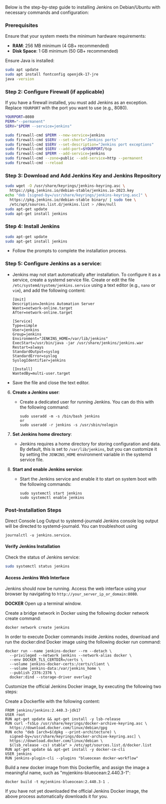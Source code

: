 
Below is the step-by-step guide to installing Jenkins on Debian/Ubuntu with necessary commands and configuration:

### Prerequisites

Ensure that your system meets the minimum hardware requirements:
- **RAM**: 256 MB minimum (4 GB+ recommended)
- **Disk Space**: 1 GB minimum (50 GB+ recommended)

Ensure Java is installed:
```bash
sudo apt update
sudo apt install fontconfig openjdk-17-jre
java -version
```

### Step 2: Configure Firewall (if applicable)

If you have a firewall installed, you must add Jenkins as an exception. Replace `YOURPORT` with the port you want to use (e.g., 8080).

```bash
YOURPORT=8080
PERM="--permanent"
SERV="$PERM --service=jenkins"

sudo firewall-cmd $PERM --new-service=jenkins
sudo firewall-cmd $SERV --set-short="Jenkins ports"
sudo firewall-cmd $SERV --set-description="Jenkins port exceptions"
sudo firewall-cmd $SERV --add-port=$YOURPORT/tcp
sudo firewall-cmd $PERM --add-service=jenkins
sudo firewall-cmd --zone=public --add-service=http --permanent
sudo firewall-cmd --reload
```

### Step 3: Download and Add Jenkins Key and Jenkins Repository

```bash
sudo wget -O /usr/share/keyrings/jenkins-keyring.asc \
  https://pkg.jenkins.io/debian-stable/jenkins.io-2023.key
echo "deb [signed-by=/usr/share/keyrings/jenkins-keyring.asc]" \
  https://pkg.jenkins.io/debian-stable binary/ | sudo tee \
  /etc/apt/sources.list.d/jenkins.list > /dev/null
sudo apt-get update
sudo apt-get install jenkins
```

### Step 4: Install Jenkins

```bash
sudo apt-get update
sudo apt-get install jenkins
```
   - Follow the prompts to complete the installation process.

### Step 5: **Configure Jenkins as a service**:
   - Jenkins may not start automatically after installation. To configure it as a service, create a systemd service file. Create or edit the file `/etc/systemd/system/jenkins.service` using a text editor (e.g., `nano` or `vim`), and add the following content:
     ```
     [Unit]
     Description=Jenkins Automation Server
     Wants=network-online.target
     After=network-online.target

     [Service]
     Type=simple
     User=jenkins
     Group=jenkins
     Environment="JENKINS_HOME=/var/lib/jenkins"
     ExecStart=/usr/bin/java -jar /usr/share/jenkins/jenkins.war
     Restart=always
     StandardOutput=syslog
     StandardError=syslog
     SyslogIdentifier=jenkins

     [Install]
     WantedBy=multi-user.target
     ```
   - Save the file and close the text editor.

6. **Create a Jenkins user**:
   - Create a dedicated user for running Jenkins. You can do this with the following command:
     ```
     sudo useradd -m -s /bin/bash jenkins
     or
     sudo useradd -r jenkins -s /usr/sbin/nologin
     ```

7. **Set Jenkins home directory**:
   - Jenkins requires a home directory for storing configuration and data. By default, this is set to `/var/lib/jenkins`, but you can customize it by setting the `JENKINS_HOME` environment variable in the systemd service file.

8. **Start and enable Jenkins service**:
   - Start the Jenkins service and enable it to start on system boot with the following commands:
     ```
     sudo systemctl start jenkins
     sudo systemctl enable jenkins
     ```



### Post-Installation Steps
Direct Console Log Output to systemd-journald
Jenkins console log output will be directed to systemd-journald. You can troubleshoot using
```
journalctl -u jenkins.service.

````
#### Verify Jenkins Installation

Check the status of Jenkins service:
```bash
sudo systemctl status jenkins
```

#### Access Jenkins Web Interface

Jenkins should now be running. Access the web interface using your browser by navigating to `http://your_server_ip_or_domain:8080`.


**DOCKER**
Open up a terminal window.

Create a bridge network in Docker using the following docker network create command:
```
docker network create jenkins
```
In order to execute Docker commands inside Jenkins nodes, download and run the docker:dind Docker image using the following docker run command:
```
docker run --name jenkins-docker --rm --detach \
  --privileged --network jenkins --network-alias docker \
  --env DOCKER_TLS_CERTDIR=/certs \
  --volume jenkins-docker-certs:/certs/client \
  --volume jenkins-data:/var/jenkins_home \
  --publish 2376:2376 \
  docker:dind --storage-driver overlay2
```
Customize the official Jenkins Docker image, by executing the following two steps:

Create a Dockerfile with the following content:
```
FROM jenkins/jenkins:2.440.3-jdk17
USER root
RUN apt-get update && apt-get install -y lsb-release
RUN curl -fsSLo /usr/share/keyrings/docker-archive-keyring.asc \
  https://download.docker.com/linux/debian/gpg
RUN echo "deb [arch=$(dpkg --print-architecture) \
  signed-by=/usr/share/keyrings/docker-archive-keyring.asc] \
  https://download.docker.com/linux/debian \
  $(lsb_release -cs) stable" > /etc/apt/sources.list.d/docker.list
RUN apt-get update && apt-get install -y docker-ce-cli
USER jenkins
RUN jenkins-plugin-cli --plugins "blueocean docker-workflow"
```
Build a new docker image from this Dockerfile, and assign the image a meaningful name, such as "myjenkins-blueocean:2.440.3-1":
```
docker build -t myjenkins-blueocean:2.440.3-1 .
```
If you have not yet downloaded the official Jenkins Docker image, the above process automatically downloads it for you.
